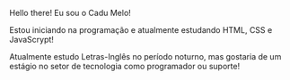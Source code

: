 Hello there! Eu sou o Cadu Melo!

Estou iniciando na programação e atualmente estudando HTML, CSS e JavaScrypt!

Atualmente estudo Letras-Inglês no período noturno, mas gostaria de um estágio no setor de tecnologia como programador ou suporte!


<!---
CarlosESMelo/CarlosESMelo is a ✨ special ✨ repository because its `README.md` (this file) appears on your GitHub profile.
You can click the Preview link to take a look at your changes.
--->
